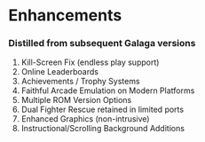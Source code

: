 # Enhancements

### Distilled from subsequent Galaga versions

1. Kill-Screen Fix (endless play support)
2. Online Leaderboards
3. Achievements / Trophy Systems
4. Faithful Arcade Emulation on Modern Platforms
5. Multiple ROM Version Options
6. Dual Fighter Rescue retained in limited ports
7. Enhanced Graphics (non-intrusive)
8. Instructional/Scrolling Background Additions
